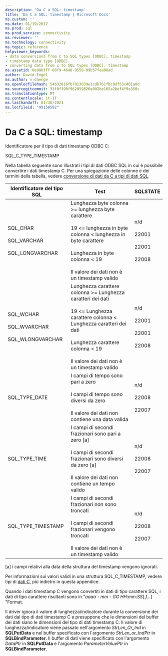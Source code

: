 ```yaml
---
description: 'Da C a SQL: timestamp'
title: 'Da C a SQL: timestamp | Microsoft Docs'
ms.custom: ''
ms.date: 01/19/2017
ms.prod: sql
ms.prod_service: connectivity
ms.reviewer: ''
ms.technology: connectivity
ms.topic: reference
helpviewer_keywords:
- data conversions from C to SQL types [ODBC], timestamp
- timestamp data type [ODBC]
- converting data from c to SQL types [ODBC], timestamp
ms.assetid: 0e08bfff-68f9-4648-9558-09b57fea08ad
author: David-Engel
ms.author: v-daenge
ms.openlocfilehash: 54632816fb7013639e1cdb761fbc8df53c461a0d
ms.sourcegitcommit: 33f0f190f962059826e002be165a2bef4f9e350c
ms.translationtype: MT
ms.contentlocale: it-IT
ms.lasthandoff: 01/30/2021
ms.locfileid: "99158592"
---
```

# <a name="c-to-sql-timestamp"></a>Da C a SQL: timestamp
Identificatore per il tipo di dati timestamp ODBC C:  
  
 SQL_C_TYPE_TIMESTAMP  
  
 Nella tabella seguente sono illustrati i tipi di dati ODBC SQL in cui è possibile convertire i dati timestamp C. Per una spiegazione delle colonne e dei termini della tabella, vedere [conversione di dati da C a tipi di dati SQL](../../../odbc/reference/appendixes/converting-data-from-c-to-sql-data-types.md).  
  
|Identificatore del tipo SQL|Test|SQLSTATE|  
|-------------------------|----------|--------------|  
|SQL_CHAR<br /><br /> SQL_VARCHAR<br /><br /> SQL_LONGVARCHAR|Lunghezza byte colonna >= lunghezza byte carattere<br /><br /> 19 <= lunghezza in byte colonna < lunghezza in byte carattere<br /><br /> Lunghezza in byte colonna < 19<br /><br /> Il valore dei dati non è un timestamp valido|n/d<br /><br /> 22001<br /><br /> 22001<br /><br /> 22008|  
|SQL_WCHAR<br /><br /> SQL_WVARCHAR<br /><br /> SQL_WLONGVARCHAR|Lunghezza carattere colonna >= Lunghezza caratteri dei dati<br /><br /> 19 <= Lunghezza carattere colonna < Lunghezza caratteri dei dati<br /><br /> Lunghezza carattere colonna < 19<br /><br /> Il valore dei dati non è un timestamp valido|n/d<br /><br /> 22001<br /><br /> 22001<br /><br /> 22008|  
|SQL_TYPE_DATE|I campi di tempo sono pari a zero<br /><br /> I campi di tempo sono diversi da zero<br /><br /> Il valore dei dati non contiene una data valida|n/d<br /><br /> 22008<br /><br /> 22007|  
|SQL_TYPE_TIME|I campi di secondi frazionari sono pari a zero [a]<br /><br /> I campi di secondi frazionari sono diversi da zero [a]<br /><br /> Il valore dei dati non contiene un tempo valido|n/d<br /><br /> 22008<br /><br /> 22007|  
|SQL_TYPE_TIMESTAMP|I campi di secondi frazionari non sono troncati<br /><br /> I campi di secondi frazionari vengono troncati<br /><br /> Il valore dei dati non è un timestamp valido|n/d<br /><br /> 22008<br /><br /> 22007|  
  
 [a] i campi relativi alla data della struttura del timestamp vengono ignorati.  
  
 Per informazioni sui valori validi in una struttura SQL_C_TIMESTAMP, vedere tipi di [dati C](../../../odbc/reference/appendixes/c-data-types.md), più indietro in questa appendice.  
  
 Quando i dati timestamp C vengono convertiti in dati di tipo carattere SQL, i dati di tipo carattere risultanti sono in "*aaaa* - *mm* - *GG* *HH*:*mm*:*SS*[.*f...*] "Format.  
  
 Il driver ignora il valore di lunghezza/indicatore durante la conversione dei dati dal tipo di dati timestamp C e presuppone che le dimensioni del buffer dei dati siano le dimensioni del tipo di dati timestamp C. Il valore di lunghezza/indicatore viene passato nell'argomento *StrLen_Or_Ind* in **SQLPutData** e nel buffer specificato con l'argomento *StrLen_or_IndPtr* in **SQLBindParameter**. Il buffer di dati viene specificato con l'argomento *DataPtr* in **SQLPutData** e l'argomento *ParameterValuePtr* in **SQLBindParameter**.
